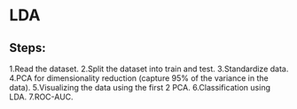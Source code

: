 # LDA
## Steps:
1.Read the dataset.
2.Split the dataset into train and test.
3.Standardize data.
4.PCA for dimensionality reduction (capture 95% of the variance in the data).
5.Visualizing the data using the first 2 PCA.
6.Classification using LDA.
7.ROC-AUC.
